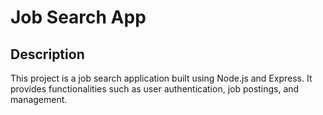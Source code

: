 # Job Search App

## Description
This project is a job search application built using Node.js and Express. It provides functionalities such as user authentication, job postings, and management.


